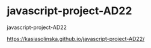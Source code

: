# javascript-project-AD22
javascript-project-AD22

https://kasiasolinska.github.io/javascript-project-AD22/
